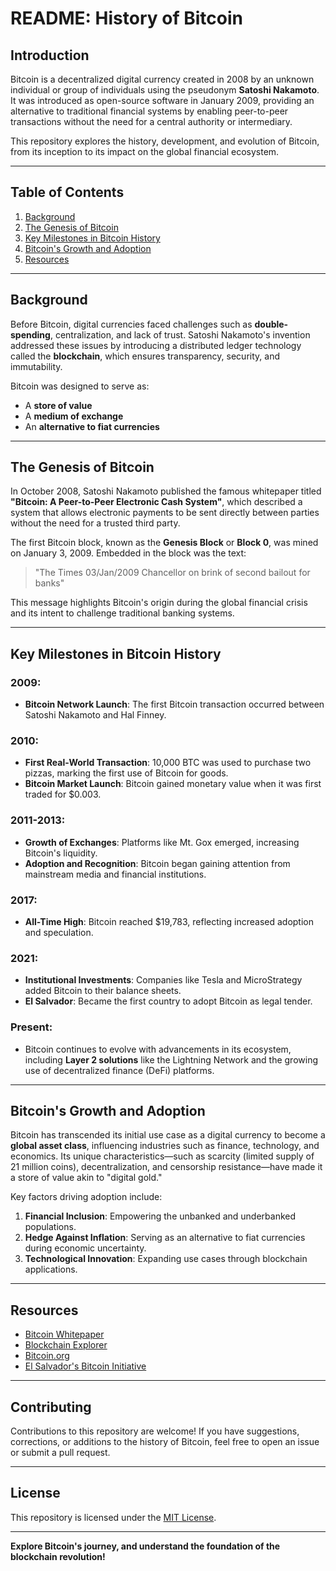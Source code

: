 # README: History of Bitcoin  

## Introduction  
Bitcoin is a decentralized digital currency created in 2008 by an unknown individual or group of individuals using the pseudonym **Satoshi Nakamoto**. It was introduced as open-source software in January 2009, providing an alternative to traditional financial systems by enabling peer-to-peer transactions without the need for a central authority or intermediary.

This repository explores the history, development, and evolution of Bitcoin, from its inception to its impact on the global financial ecosystem.

---

## Table of Contents  
1. [Background](#background)  
2. [The Genesis of Bitcoin](#the-genesis-of-bitcoin)  
3. [Key Milestones in Bitcoin History](#key-milestones-in-bitcoin-history)  
4. [Bitcoin's Growth and Adoption](#bitcoins-growth-and-adoption)  
5. [Resources](#resources)  

---

## Background  
Before Bitcoin, digital currencies faced challenges such as **double-spending**, centralization, and lack of trust. Satoshi Nakamoto's invention addressed these issues by introducing a distributed ledger technology called the **blockchain**, which ensures transparency, security, and immutability.  

Bitcoin was designed to serve as:  
- A **store of value**  
- A **medium of exchange**  
- An **alternative to fiat currencies**

---

## The Genesis of Bitcoin  
In October 2008, Satoshi Nakamoto published the famous whitepaper titled **"Bitcoin: A Peer-to-Peer Electronic Cash System"**, which described a system that allows electronic payments to be sent directly between parties without the need for a trusted third party.  

The first Bitcoin block, known as the **Genesis Block** or **Block 0**, was mined on January 3, 2009. Embedded in the block was the text:  

> "The Times 03/Jan/2009 Chancellor on brink of second bailout for banks"  

This message highlights Bitcoin's origin during the global financial crisis and its intent to challenge traditional banking systems.

---

## Key Milestones in Bitcoin History  
### 2009:  
- **Bitcoin Network Launch**: The first Bitcoin transaction occurred between Satoshi Nakamoto and Hal Finney.  

### 2010:  
- **First Real-World Transaction**: 10,000 BTC was used to purchase two pizzas, marking the first use of Bitcoin for goods.  
- **Bitcoin Market Launch**: Bitcoin gained monetary value when it was first traded for $0.003.

### 2011-2013:  
- **Growth of Exchanges**: Platforms like Mt. Gox emerged, increasing Bitcoin's liquidity.  
- **Adoption and Recognition**: Bitcoin began gaining attention from mainstream media and financial institutions.  

### 2017:  
- **All-Time High**: Bitcoin reached $19,783, reflecting increased adoption and speculation.  

### 2021:  
- **Institutional Investments**: Companies like Tesla and MicroStrategy added Bitcoin to their balance sheets.  
- **El Salvador**: Became the first country to adopt Bitcoin as legal tender.

### Present:  
- Bitcoin continues to evolve with advancements in its ecosystem, including **Layer 2 solutions** like the Lightning Network and the growing use of decentralized finance (DeFi) platforms.

---

## Bitcoin's Growth and Adoption  
Bitcoin has transcended its initial use case as a digital currency to become a **global asset class**, influencing industries such as finance, technology, and economics. Its unique characteristics—such as scarcity (limited supply of 21 million coins), decentralization, and censorship resistance—have made it a store of value akin to "digital gold."

Key factors driving adoption include:  
1. **Financial Inclusion**: Empowering the unbanked and underbanked populations.  
2. **Hedge Against Inflation**: Serving as an alternative to fiat currencies during economic uncertainty.  
3. **Technological Innovation**: Expanding use cases through blockchain applications.  

---

## Resources  
- [Bitcoin Whitepaper](https://bitcoin.org/bitcoin.pdf)  
- [Blockchain Explorer](https://blockchain.com/explorer)  
- [Bitcoin.org](https://bitcoin.org/)  
- [El Salvador's Bitcoin Initiative](https://www.gob.sv/)  

---

## Contributing  
Contributions to this repository are welcome! If you have suggestions, corrections, or additions to the history of Bitcoin, feel free to open an issue or submit a pull request.

---

## License  
This repository is licensed under the [MIT License](LICENSE).  

---  

**Explore Bitcoin's journey, and understand the foundation of the blockchain revolution!**
